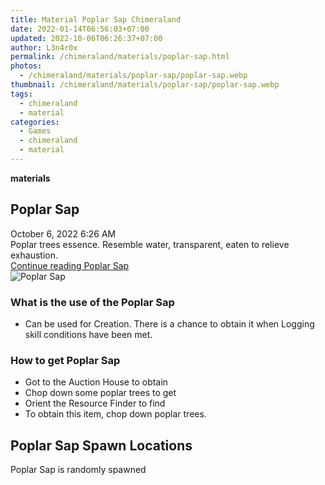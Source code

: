 ```yaml
---
title: Material Poplar Sap Chimeraland
date: 2022-01-14T06:56:03+07:00
updated: 2022-10-06T06:26:37+07:00
author: L3n4r0x
permalink: /chimeraland/materials/poplar-sap.html
photos:
  - /chimeraland/materials/poplar-sap/poplar-sap.webp
thumbnail: /chimeraland/materials/poplar-sap/poplar-sap.webp
tags:
  - chimeraland
  - material
categories:
  - Games
  - chimeraland
  - material
---
```


<link
  rel="stylesheet"
  href="https://rawcdn.githack.com/dimaslanjaka/Web-Manajemen/870a349/css/bootstrap-5-3-0-alpha3-wrapper.css"
/>
<section id="bootstrap-wrapper">
  <div data-bs-theme="dark">
    <div
      class="row g-0 border rounded overflow-hidden flex-md-row mb-4 shadow-sm position-relative bg-dark text-light"
    >
      <div class="col p-4 d-flex flex-column position-static">
        <strong class="d-inline-block mb-2 text-success">materials</strong>
        <h2 class="mb-0">Poplar Sap</h2>
        <div class="mb-1 text-muted">October 6, 2022 6:26 AM</div>
        <div class="mb-2 border p-1">
          Poplar trees essence. Resemble water, transparent, eaten to relieve
          exhaustion.
        </div>
        <a
          href="/chimeraland/materials/poplar-sap.html"
          class="stretched-link d-none text-primary"
          >Continue reading Poplar Sap</a
        >
      </div>
      <div class="col-auto d-none d-md-block d-lg-block">
        <img
          src="https://www.webmanajemen.com/chimeraland/materials/poplar-sap/poplar-sap.webp"
          alt="Poplar Sap"
        />
      </div>
    </div>
    <div class="row">
      <div class="col-lg-6 col-12 mb-2">
        <div class="card">
          <div class="card-body">
            <h3 class="card-title">What is the use of the Poplar Sap</h3>
            <div class="card-text">
              <ul>
                <li>
                  Can be used for Creation. There is a chance to obtain it when
                  Logging skill conditions have been met.
                </li>
              </ul>
            </div>
          </div>
        </div>
      </div>
      <div class="col-lg-6 col-12 mb-2">
        <div class="card">
          <div class="card-body">
            <h3 class="card-title">How to get Poplar Sap</h3>
            <div class="card-text">
              <ul>
                <li>Got to the Auction House to obtain</li>
                <li>Chop down some poplar trees to get</li>
                <li>Orient the Resource Finder to find</li>
                <li>To obtain this item, chop down poplar trees.</li>
              </ul>
            </div>
          </div>
        </div>
      </div>
      <div class="col-12 mb-2">
        <h2>Poplar Sap Spawn Locations</h2>
        <p>Poplar Sap is randomly spawned</p>
      </div>
    </div>
  </div>
</section>